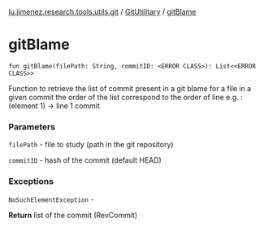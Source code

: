 [lu.jimenez.research.tools.utils.git](../index.md) / [GitUtilitary](index.md) / [gitBlame](.)

# gitBlame

`fun gitBlame(filePath: String, commitID: <ERROR CLASS>): List<<ERROR CLASS>>`

Function to retrieve the list of commit present in a git blame for a file in a given commit
the order of the list correspond to the order of line
e.g. :(element 1) -&gt; line 1 commit

### Parameters

`filePath` - file to study (path in the git repository)

`commitID` - hash of the commit (default HEAD)

### Exceptions

`NoSuchElementException` -

**Return**
list of the commit (RevCommit)

